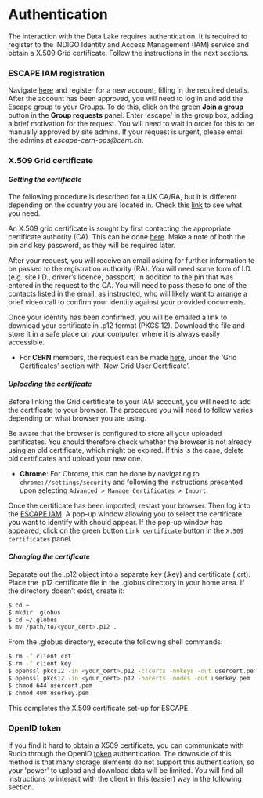 # Authentication

The interaction with the Data Lake requires authentication.
It is required to register to the INDIGO Identity and Access Management (IAM) service and obtain a X.509 Grid certificate. Follow the instructions in the next sections.

### ESCAPE IAM registration

Navigate [here](https://iam-escape.cloud.cnaf.infn.it/login) and register for a new account, filling in the required details.
After the account has been approved, you will need to log in and add the Escape group to your Groups. To do this, click on the green **Join a group** button in the **Group requests** panel. Enter 'escape' in the group box, adding a brief motivation for the request. You will need to wait in order for this to be manually approved by site admins. If your request is urgent, please email the admins at _escape-cern-ops@cern.ch_.

### X.509 Grid certificate    

#### *Getting the certificate*    

The following procedure is described for a UK CA/RA, but it is different depending on the country you are located in. Check this [link](https://www.eugridpma.org/members/worldmap/) to see what you need.  

An X.509 grid certificate is sought by first contacting the appropriate certificate authority (CA). This can be done [here](https://portal.ca.grid-support.ac.uk/). Make a note of both the pin and key password, as they will be required later.

After your request, you will receive an email asking for further information to be passed to the registration authority (RA). 
You will need some form of I.D. (e.g. site I.D., driver’s licence, passport) in addition to the pin that was entered in the request to the CA. You will need to pass these to one of the contacts listed in the email, as instructed, who will likely want to arrange a brief video call to confirm your identity against your provided documents.

Once your identity has been confirmed, you will be emailed a link to download your certificate in .p12 format (PKCS 12). Download the file and store it in a safe place on your computer, where it is always easily accessible. 

 -  For **CERN** members, the request can be made [here](https://ca.cern.ch/ca/), under the ‘Grid Certificates’ section with ‘New Grid User Certificate’.

#### *Uploading the certificate* 

Before linking the Grid certificate to your IAM account, you will need to add the certificate to your browser. The procedure you will need to follow varies depending on what browser you are using. 

Be aware that the browser is configured to store all your uploaded certificates. You should therefore check whether the browser is not already using an old certificate, which might be expired. If this is the case, delete old certificates and upload your new one. 

 - **Chrome**: For Chrome, this can be done by navigating to `chrome://settings/security` and following the instructions presented upon selecting `Advanced > Manage Certificates > Import`. 

Once the certificate has been imported, restart your browser. Then log into the [ESCAPE IAM](https://iam-escape.cloud.cnaf.infn.it/login). A pop-up window allowing you to select the certificate you want to identify with should appear. If the pop-up window has appeared, click on the green button `Link certificate` button in the `X.509 certificates` panel. 

#### *Changing the certificate* 

Separate out the .p12 object into a separate key (.key) and certificate (.crt). 
Place the .p12 certificate file in the .globus directory in your home area. If the directory doesn’t exist, create it:
```bash
$ cd ~
$ mkdir .globus
$ cd ~/.globus
$ mv /path/to/<your_cert>.p12 .
```
From the .globus directory, execute the following shell commands:

```bash
$ rm -f client.crt
$ rm -f client.key
$ openssl pkcs12 -in <your_cert>.p12 -clcerts -nokeys -out usercert.pem
$ openssl pkcs12 -in <your_cert>.p12 -nocerts -nodes -out userkey.pem
$ chmod 644 usercert.pem
$ chmod 400 userkey.pem
```
This completes the X.509 certificate set-up for ESCAPE.

### OpenID token 

If you find it hard to obtain a X509 certificate, you can communicate with Rucio through the OpenID [token](https://rucio.cern.ch/documentation/user/using_the_client/#open-id-connect-authentication-examples) authentication. The downside of this method is that many storage elements do not support this authentication, so your 'power' to upload and download data will be limited. You will find all instructions to interact with the client in this (easier) way in the following section. 




